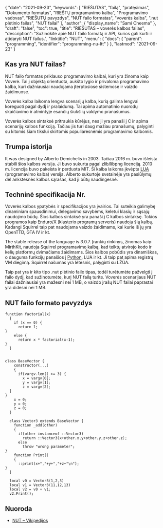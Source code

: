 {
  "date": "2021-09-23",
  "keywords": [
"RIEŠUTAS",
"failą",
"pratęsimas",
"Dokumento formatas",
"RIEŠTŲ programavimo kalba",
"Programavimo vadovas",
"RIEŠUTŲ pavyzdys",
"NUT failo formatas",
"voverės kalba",
".nut plėtinio failas",
"NUT failai"
],
  "author": {
    "display_name": "Sami Cheema"
},
  "draft": "false",
  "toc": true,
  "title": "RIEŠUTAS – voverės kalbos failas",
  "description": "Sužinokite apie NUT failo formatą ir API, kurios gali kurti ir atidaryti NUT failus.",
  "linktitle": "NUT",
  "menu": {
    "docs": {
      "parent": "programming",
      "identifier": "programming-nu-ltt"
}
},
  "lastmod": "2021-09-23"
}

## Kas yra NUT failas?

NUT failo formatas priklauso programavimo kalbai, kuri yra žinoma kaip Voverė. Tai į objektą orientuota, aukšto lygio ir privaloma programavimo kalba, kuri dažniausiai naudojama įterptosiose sistemose ir vaizdo žaidimuose.

Voverės kalba laikoma lengva scenarijų kalba, kurią galima lengvai koreguoti pagal dydį ir pralaidumą. Tai apima automatinio nuorodų skaičiavimo ir atmintyje esančių šiukšlių valdymo pranašumus.

Voverės kalbos sintaksė pritraukia kūrėjus, nes ji yra panaši į C ir apima scenarijų kalbos funkciją. Tačiau jis turi daug mažiau pranašumų, palyginti su kitomis šiam tikslui skirtomis populiaresnėmis programavimo kalbomis.



## Trumpa istorija ##

It was designed by Alberto Demichelis in 2003. Tačiau 2016 m. buvo išleista stabili šios kalbos versija. Ji buvo sukurta pagal zlib/libpng licenciją. 2010 m. licencija buvo pakeista ir perduota MIT. Ši kalba laikoma įkvėpta [LUA](/programming/lua/) (programavimo kalba) versija. Alberto sukurtoje svetainėje yra pasiūlymų dėl ankstesnės kalbos sąrašas, kad ji būtų naudingesnė.


## Techninė specifikacija Nr.

Voverės kalbos ypatybės ir specifikacijos yra įvairios. Tai suteikia galimybę dinaminiam spausdinimui, delegavimo savybėms, keletui klasių ir sąsajų naudojimo būdų. Šios kalbos sintaksė yra panaši į C kalbos sintaksę. Tokios programos kaip Enduro/X (klasterio programų serveris) naudoja šią kalbą. Kadangi Squirrel taip pat naudojama vaizdo žaidimams, kai kurie iš jų yra OpenTTD, GTA IV ir kt.

The stable release of the language is 3.0.7. Įrankių rinkinys, žinomas kaip MirthKit, naudoja Squirrel programavimo kalbą, kad teiktų atvirojo kodo ir kelių platformų dvimačiams žaidimams. Šios kalbos pobūdis yra dinamiškas, o dauguma funkcijų panašios į [Python](/programming/py/), LUA ir kt. Ji taip pat apima registrų VM diegimą. Squirrel našumas yra lėtesnis, palyginti su LŽŪA.

Taip pat yra ir kito tipo .nut plėtinio failo tipas, todėl turėtumėte pažvelgti į failo dydį, kad sužinotumėte, kurį NUT failą turite. Voverės scenarijaus NUT failai dažniausiai yra mažesni nei 1 MB, o vaizdo įrašų NUT failai paprastai yra didesni nei 1 MB.


## NUT failo formato pavyzdys ##

```
function factorial(x)
  {
    if (x == 0) {
      return 1;
}
    else {
      return x * factorial(x-1);
}
  }
```

```

class BaseVector {
    constructor(...)
    {
      if(vargv.len() >= 3) {
        x = vargv[0];
        y = vargv[1];
        z = vargv[2];
  }
}
    x = 0;
    y = 0;
    z = 0;
  }

  class Vector3 extends BaseVector {
    function _add(other)
    {
      if(other instanceof ::Vector3)
        return ::Vector3(x+other.x,y+other.y,z+other.z);
      else
        throw "wrong parameter";
}
    function Print()
    {
      ::print(x+","+y+","+z+"\n");
}
  }

  local v0 = Vector3(1,2,3)
  local v1 = Vector3(11,12,13)
  local v2 = v0 + v1;
  v2.Print();

```

## Nuoroda ##

* [NUT – Vikipedijos](https://en.wikipedia.org/wiki/Squirrel_(programing_language))





